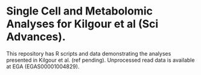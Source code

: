 # Single Cell and Metabolomic Analyses for Kilgour et al (Sci Advances).

This repository has R scripts and data demonstrating the analyses presented in Kilgour et al. (ref pending). Unprocessed read data is available at EGA (EGAS00001004829). 
